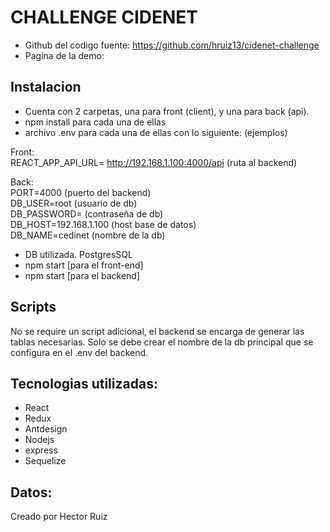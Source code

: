 # CHALLENGE CIDENET

- Github del codigo fuente: https://github.com/hruiz13/cidenet-challenge
- Pagina de la demo: 

## Instalacion
- Cuenta con 2 carpetas, una para front (client), y una para back (api).
- npm install para cada una de ellas
- archivo .env para cada una de ellas con lo siguiente: (ejemplos)

Front: \
REACT_APP_API_URL= http://192.168.1.100:4000/api (ruta al backend)

Back: \
PORT=4000 (puerto del backend) \
DB_USER=root (usuario de db) \
DB_PASSWORD=  (contraseña de db) \
DB_HOST=192.168.1.100 (host base de datos) \
DB_NAME=cedinet (nombre de la db) 

- DB utilizada. PostgresSQL
- npm start [para el front-end]
- npm start [para el backend]

## Scripts
No se require un script adicional, el backend se encarga de generar las tablas necesarias. Solo se debe crear el nombre de la db principal que se configura en el .env del backend.

## Tecnologias utilizadas:
- React
- Redux
- Antdesign
- Nodejs
- express
- Sequelize

## Datos:
Creado por Hector Ruiz
